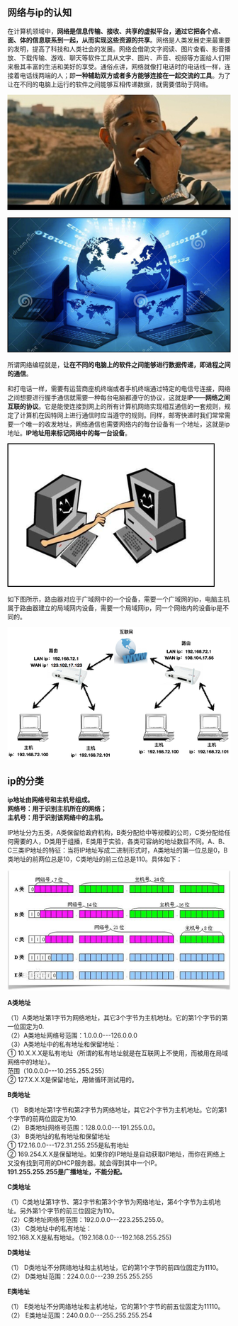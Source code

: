 ## 网络与ip的认知

在计算机领域中，**网络是信息传输、接收、共享的虚拟平台，通过它把各个点、面、体的信息联系到一起，从而实现这些资源的共享**。网络是人类发展史来最重要的发明，提高了科技和人类社会的发展。网络会借助文字阅读、图片查看、影音播放、下载传输、游戏、聊天等软件工具从文字、图片、声音、视频等方面给人们带来极其丰富的生活和美好的享受。通俗点讲，网络就像打电话时的电话线一样，连接着电话线两端的人；即**一种辅助双方或者多方能够连接在一起交流的工具**。为了让在不同的电脑上运行的软件之间能够互相传递数据，就需要借助于网络。

![](/assets/ip_img2.png)

![](/assets/ip_img1.png)

所谓网络编程就是，**让在不同的电脑上的软件之间能够进行数据传递，即进程之间的通信**。

和打电话一样，需要有运营商座机终端或者手机终端通过特定的电信号连接，网络之间想要进行握手通信就需要一种每台电脑都遵守的协议，这就是**IP——网络之间互联的协议**。它是能使连接到网上的所有计算机网络实现相互通信的一套规则，规定了计算机在因特网上进行通信时应当遵守的规则。同样，邮寄快递时我们常常需要一个唯一的收发地址，网络通信也需要网络内的每台设备有一个地址，这就是ip地址。**IP地址用来标记网络中的每一台设备**。

![](/assets/ip_img3.png)

如下图所示，路由器对应于广域网中的一个设备，需要一个广域网的ip，电脑主机属于路由器建立的局域网内设备，需要一个局域网ip，同一个网络内的设备ip是不同的。

![](/assets/ip_img4.png)

## ip的分类

**ip地址由网络号和主机号组成。  
网络号：用于识别主机所在的网络；  
主机号：用于识别该网络中的主机。**

IP地址分为五类，A类保留给政府机构，B类分配给中等规模的公司，C类分配给任何需要的人，D类用于组播，E类用于实验，各类可容纳的地址数目不同。A、B、C三类IP地址的特征：当将IP地址写成二进制形式时，A类地址的第一位总是0，B类地址的前两位总是10，C类地址的前三位总是110。具体如下：

![](/assets/ip_img5.png)

**A类地址**

（1）A类地址第1字节为网络地址，其它3个字节为主机地址。它的第1个字节的第一位固定为0.  
（2）A类地址网络号范围：1.0.0.0---126.0.0.0  
（3）A类地址中的私有地址和保留地址：  
① 10.X.X.X是私有地址（所谓的私有地址就是在互联网上不使用，而被用在局域网络中的地址）。  
范围（10.0.0.0---10.255.255.255）  
② 127.X.X.X是保留地址，用做循环测试用的。

**B类地址**

（1） B类地址第1字节和第2字节为网络地址，其它2个字节为主机地址。它的第1个字节的前两位固定为10.  
（2） B类地址网络号范围：128.0.0.0---191.255.0.0。  
（3） B类地址的私有地址和保留地址  
① 172.16.0.0---172.31.255.255是私有地址  
② 169.254.X.X是保留地址。如果你的IP地址是自动获取IP地址，而你在网络上又没有找到可用的DHCP服务器。就会得到其中一个IP。  
**191.255.255.255是广播地址，不能分配。**

**C类地址**

（1）C类地址第1字节、第2字节和第3个字节为网络地址，第4个字节为主机地址。另外第1个字节的前三位固定为110。  
（2）C类地址网络号范围：192.0.0.0---223.255.255.0。  
（3） C类地址中的私有地址：  
192.168.X.X是私有地址。（192.168.0.0---192.168.255.255\)

**D类地址**

（1） D类地址不分网络地址和主机地址，它的第1个字节的前四位固定为1110。  
（2） D类地址范围：224.0.0.0---239.255.255.255

**E类地址**

（1） E类地址不分网络地址和主机地址，它的第1个字节的前五位固定为11110。  
（2） E类地址范围：240.0.0.0---255.255.255.254



